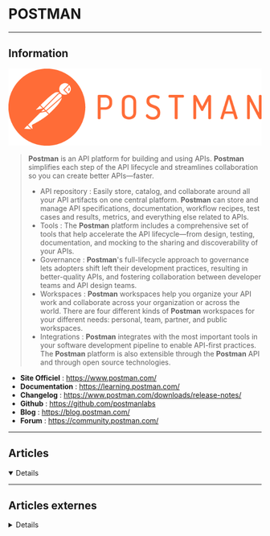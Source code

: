 # POSTMAN
----

## <i class="fa-solid fa-hashtag"></i> Information

![Logo](../../_media/apps/postman/postman_logo.png ':size=250 :no-zoom')


> <i class="fa-solid fa-quote-left"></i> **Postman** is an API platform for building and using APIs. **Postman** simplifies each step of the API lifecycle and streamlines collaboration so you can create better APIs—faster.
>
> - API repository : Easily store, catalog, and collaborate around all your API artifacts on one central platform. **Postman** can store and manage API specifications, documentation, workflow recipes, test cases and results, metrics, and everything else related to APIs.
> - Tools : The **Postman** platform includes a comprehensive set of tools that help accelerate the API lifecycle—from design, testing, documentation, and mocking to the sharing and discoverability of your APIs.
> - Governance : **Postman**'s full-lifecycle approach to governance lets adopters shift left their development practices, resulting in better-quality APIs, and fostering collaboration between developer teams and API design teams.
> - Workspaces : **Postman** workspaces help you organize your API work and collaborate across your organization or across the world. There are four different kinds of **Postman** workspaces for your different needs: personal, team, partner, and public workspaces.
> - Integrations : **Postman** integrates with the most important tools in your software development pipeline to enable API-first practices. The **Postman** platform is also extensible through the **Postman** API and through open source technologies. <i class="fa-solid fa-quote-left fa-rotate-180"></i>


- <i class="fa-solid fa-globe"></i> **Site Officiel** : https://www.postman.com/
- <i class="fa-solid fa-book"></i> **Documentation** : https://learning.postman.com/
- <i class="fa-solid fa-file-circle-question"></i> **Changelog** : https://www.postman.com/downloads/release-notes/
- <i class="fa-brands fa-github"></i> **Github** : https://github.com/postmanlabs
- <i class="fab fa-blogger-b"></i> **Blog** : https://blog.postman.com/
- <i class="fas fa-comments"></i> **Forum** : https://community.postman.com/

---

## <i class="fa-regular fa-newspaper"></i> Articles

<details open>

</details>

---

## <i class="fa-solid fa-glasses"></i> Articles externes

<details>

- [Audit your AWS infrastructure with Postman](http://blog.getpostman.com/2017/12/19/audit-your-aws-infrastructure-with-postman/)
- [Breaking Postman API Collections Into Meaningful Units Of Compute](https://dzone.com/articles/breaking-postman-api-collections-into-meaningful-u)
- [Functional API Testing With Postman, Newman, and BlazeMeter](https://dzone.com/articles/functional-api-testing-with-postman-newman-and-bla?fromrel=true)
- [Getting Started with Postman](https://dzone.com/articles/getting-started-with-postman)
- [How Postman Engineering handles a million concurrent connections](https://medium.com/better-practices/how-postman-engineering-handles-a-million-concurrent-connections-15c8807f6393)
- [How to Install Postman on Linux Desktop](https://www.tecmint.com/install-postman-on-linux-desktop/)
- [How to Install Postman on Ubuntu 20.04](https://linuxize.com/post/how-to-install-postman-on-ubuntu-20-04/)
- [Postman for API Testing — Pros, Cons, and Alternative Solutions](https://dzone.com/articles/postman-for-api-testing-pros-cons-and-alternative)
- [Postman: le guide complet de l’outil indispensable au développement web](https://practicalprogramming.fr/postman)
- [Set up Postman on Ubuntu 20.04](https://linuxhint.com/postman_on_ubuntu2004/)
- [Test API: Comment tester son API avec les tests Postman](https://practicalprogramming.fr/test-api-avec-postman)
- [Test de web service avec Postman](https://blog.sodifrance.fr/test-de-web-service-avec-postman/)
- [Testing APIs Using Postman](https://dzone.com/articles/testing-apis-using-postman)
- [Testing RESTful Web Services with Postman](https://hub.packtpub.com/testing-restful-web-services-with-postman/)
- [Using Newman to Run Postman Collections](https://dzone.com/articles/using-newman-to-run-postman-collections)
- [Using Postman for API Testing](https://medium.com/pragmatic-programmers/using-postman-for-api-testing-9753aa92b96)
- [Using Postman Snippets](https://dzone.com/articles/using-postman-snippets?fromrel=true)
- [Using Postman to Explore the Triathlon API](https://dzone.com/articles/using-postman-to-explore-the-triathlon-api)
- [Using Postman to Interact With Azure Text Analytics: Opinion Mining [Video]](https://dzone.com/articles/using-postman-to-interact-with-azure-text-analytics)
- [Utiliser Postman pour concevoir une API](https://practicalprogramming.fr/debuter-avec-postman)

</details>
